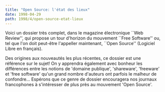 ```yaml
---
title: "Open Source: l'état des lieux"
date: 1998-04-29
path: 1998/4/open-source-etat-lieux
---
```


<P>
Voici un dossier très complet, dans le magazine électronique ``Web Review'', qui
propose un tour d'horizon du mouvement ``Free Software'' ou, tel que
l'on doit peut-être l'appeller maintenant, ``Open Source'' (Logiciel Libre en
français).
</P>

<P>
Des origines aux nouveautés les plus récentes, ce dossier est une
référence sur le sujet! On y apprendra également avec bonheur les
différences entre les notions de 'domaine publique', 'shareware',
'freeware' et 'free software' qu'un grand nombre d'auteurs ont parfois le
malheur de confondre... Espérons que ce genre de dossier encouragera
nos journaux francophones à s'intéresser de plus près au mouvement
'Open Source'.
</P>


